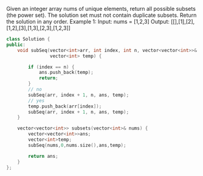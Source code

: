 Given an integer array nums of unique elements, return all possible subsets (the power set).
The solution set must not contain duplicate subsets. Return the solution in any order.
Example 1:
Input: nums = [1,2,3]
Output: [[],[1],[2],[1,2],[3],[1,3],[2,3],[1,2,3]]
```cpp
class Solution {
public:
    void subSeq(vector<int>arr, int index, int n, vector<vector<int>>& ans,
                vector<int> temp) {

        if (index == n) {
            ans.push_back(temp);
            return;
        }
        // no
        subSeq(arr, index + 1, n, ans, temp);
        // yes
        temp.push_back(arr[index]);
        subSeq(arr, index + 1, n, ans, temp);
    }

    vector<vector<int>> subsets(vector<int>& nums) {    
        vector<vector<int>>ans;
        vector<int>temp;
        subSeq(nums,0,nums.size(),ans,temp);

        return ans;
    }
};